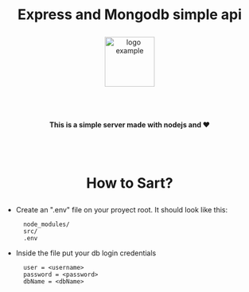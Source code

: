 # <p align="center">Express and Mongodb simple api</p>

<p align="center">
	<a href="#" target="_blank " rel="noopener noreferrer">
		<img alt="logo example" width="100" src="https://vuejs.org/images/logo.png">
	</a>
</p>

<br>
<br>
<h4 align="center">This is a simple server made with nodejs and ♥</h4>
<br>
<br>

# <p align="center">How to Sart?</p>

- Create an ".env" file on your proyect root. It should look like this:

	    node_modules/
	    src/
	    .env

- Inside the file put your db login credentials

        user = <username>
        password = <password>
        dbName = <dbName>
